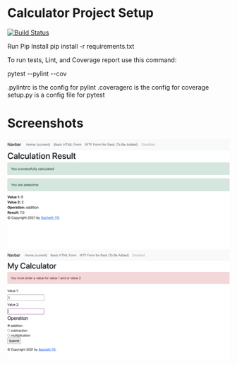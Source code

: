 # Calculator Project Setup
[![Build Status](https://app.travis-ci.com/Sacheth-Ranganathasetty-Tenugondlu/calc2.svg?branch=main)](https://app.travis-ci.com/Sacheth-Ranganathasetty-Tenugondlu/calc2)

Run Pip Install
pip install -r requirements.txt

To run tests, Lint, and Coverage report use this command:

pytest  --pylint --cov

.pylintrc is the config for pylint
.coveragerc is the config for coverage
setup.py is a config file for pytest
# Screenshots
![img](https://github.com/Sacheth-Ranganathasetty-Tenugondlu/calc2/blob/1e2e916e0baff39f34d48e7dfff314b3a22ca3f7/Screen%20Shot%202021-12-08%20at%2010.22.55%20PM.png)
![img](https://github.com/Sacheth-Ranganathasetty-Tenugondlu/calc2/blob/7c7cab07444490d57698df8280ccb6a4e0655df9/Screen%20Shot%202021-12-08%20at%2010.21.56%20PM.png)
